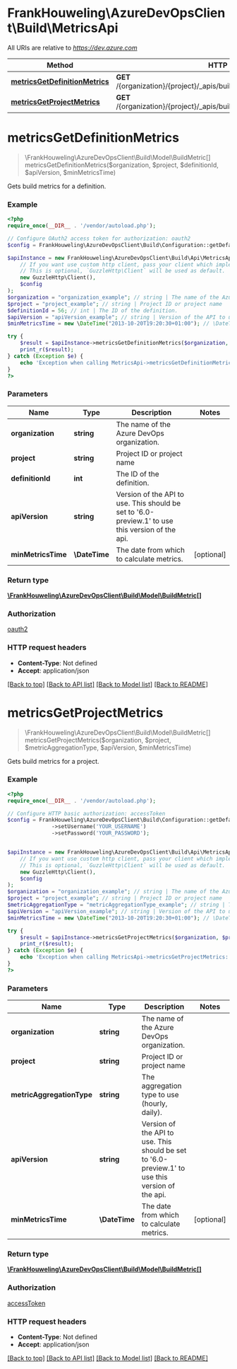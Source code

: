# FrankHouweling\AzureDevOpsClient\Build\MetricsApi

All URIs are relative to *https://dev.azure.com*

Method | HTTP request | Description
------------- | ------------- | -------------
[**metricsGetDefinitionMetrics**](MetricsApi.md#metricsGetDefinitionMetrics) | **GET** /{organization}/{project}/_apis/build/definitions/{definitionId}/metrics | 
[**metricsGetProjectMetrics**](MetricsApi.md#metricsGetProjectMetrics) | **GET** /{organization}/{project}/_apis/build/metrics/{metricAggregationType} | 


# **metricsGetDefinitionMetrics**
> \FrankHouweling\AzureDevOpsClient\Build\Model\BuildMetric[] metricsGetDefinitionMetrics($organization, $project, $definitionId, $apiVersion, $minMetricsTime)



Gets build metrics for a definition.

### Example
```php
<?php
require_once(__DIR__ . '/vendor/autoload.php');

// Configure OAuth2 access token for authorization: oauth2
$config = FrankHouweling\AzureDevOpsClient\Build\Configuration::getDefaultConfiguration()->setAccessToken('YOUR_ACCESS_TOKEN');

$apiInstance = new FrankHouweling\AzureDevOpsClient\Build\Api\MetricsApi(
    // If you want use custom http client, pass your client which implements `GuzzleHttp\ClientInterface`.
    // This is optional, `GuzzleHttp\Client` will be used as default.
    new GuzzleHttp\Client(),
    $config
);
$organization = "organization_example"; // string | The name of the Azure DevOps organization.
$project = "project_example"; // string | Project ID or project name
$definitionId = 56; // int | The ID of the definition.
$apiVersion = "apiVersion_example"; // string | Version of the API to use.  This should be set to '6.0-preview.1' to use this version of the api.
$minMetricsTime = new \DateTime("2013-10-20T19:20:30+01:00"); // \DateTime | The date from which to calculate metrics.

try {
    $result = $apiInstance->metricsGetDefinitionMetrics($organization, $project, $definitionId, $apiVersion, $minMetricsTime);
    print_r($result);
} catch (Exception $e) {
    echo 'Exception when calling MetricsApi->metricsGetDefinitionMetrics: ', $e->getMessage(), PHP_EOL;
}
?>
```

### Parameters

Name | Type | Description  | Notes
------------- | ------------- | ------------- | -------------
 **organization** | **string**| The name of the Azure DevOps organization. |
 **project** | **string**| Project ID or project name |
 **definitionId** | **int**| The ID of the definition. |
 **apiVersion** | **string**| Version of the API to use.  This should be set to &#39;6.0-preview.1&#39; to use this version of the api. |
 **minMetricsTime** | **\DateTime**| The date from which to calculate metrics. | [optional]

### Return type

[**\FrankHouweling\AzureDevOpsClient\Build\Model\BuildMetric[]**](../Model/BuildMetric.md)

### Authorization

[oauth2](../../README.md#oauth2)

### HTTP request headers

 - **Content-Type**: Not defined
 - **Accept**: application/json

[[Back to top]](#) [[Back to API list]](../../README.md#documentation-for-api-endpoints) [[Back to Model list]](../../README.md#documentation-for-models) [[Back to README]](../../README.md)

# **metricsGetProjectMetrics**
> \FrankHouweling\AzureDevOpsClient\Build\Model\BuildMetric[] metricsGetProjectMetrics($organization, $project, $metricAggregationType, $apiVersion, $minMetricsTime)



Gets build metrics for a project.

### Example
```php
<?php
require_once(__DIR__ . '/vendor/autoload.php');

// Configure HTTP basic authorization: accessToken
$config = FrankHouweling\AzureDevOpsClient\Build\Configuration::getDefaultConfiguration()
              ->setUsername('YOUR_USERNAME')
              ->setPassword('YOUR_PASSWORD');


$apiInstance = new FrankHouweling\AzureDevOpsClient\Build\Api\MetricsApi(
    // If you want use custom http client, pass your client which implements `GuzzleHttp\ClientInterface`.
    // This is optional, `GuzzleHttp\Client` will be used as default.
    new GuzzleHttp\Client(),
    $config
);
$organization = "organization_example"; // string | The name of the Azure DevOps organization.
$project = "project_example"; // string | Project ID or project name
$metricAggregationType = "metricAggregationType_example"; // string | The aggregation type to use (hourly, daily).
$apiVersion = "apiVersion_example"; // string | Version of the API to use.  This should be set to '6.0-preview.1' to use this version of the api.
$minMetricsTime = new \DateTime("2013-10-20T19:20:30+01:00"); // \DateTime | The date from which to calculate metrics.

try {
    $result = $apiInstance->metricsGetProjectMetrics($organization, $project, $metricAggregationType, $apiVersion, $minMetricsTime);
    print_r($result);
} catch (Exception $e) {
    echo 'Exception when calling MetricsApi->metricsGetProjectMetrics: ', $e->getMessage(), PHP_EOL;
}
?>
```

### Parameters

Name | Type | Description  | Notes
------------- | ------------- | ------------- | -------------
 **organization** | **string**| The name of the Azure DevOps organization. |
 **project** | **string**| Project ID or project name |
 **metricAggregationType** | **string**| The aggregation type to use (hourly, daily). |
 **apiVersion** | **string**| Version of the API to use.  This should be set to &#39;6.0-preview.1&#39; to use this version of the api. |
 **minMetricsTime** | **\DateTime**| The date from which to calculate metrics. | [optional]

### Return type

[**\FrankHouweling\AzureDevOpsClient\Build\Model\BuildMetric[]**](../Model/BuildMetric.md)

### Authorization

[accessToken](../../README.md#accessToken)

### HTTP request headers

 - **Content-Type**: Not defined
 - **Accept**: application/json

[[Back to top]](#) [[Back to API list]](../../README.md#documentation-for-api-endpoints) [[Back to Model list]](../../README.md#documentation-for-models) [[Back to README]](../../README.md)

